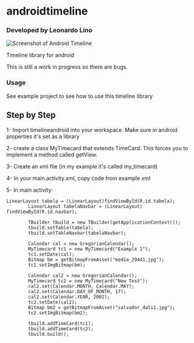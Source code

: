 androidtimeline
===============
### Developed by Leonardo Lino
![Screenshot of Android Timeline](http://www.gomuseum.net/img/timeline_screenshot1.jpg "screenshot of android timeline")

Timeline library for android

This is still a work in progress so there are bugs.


### Usage
See example project to see how to use this timeline library

## Step by Step
1- Import timelineandroid into your workspace. Make sure in android properties it's set as a library

2- create a class MyTimecard that extends TimeCard. This forces you to implement a method called getView.

3- Create an xml file (in my example it's called my_timecard)

4- In your main.activity.xml, copy code from example xml

5- In main activity:

```android
LinearLayout tabela = (LinearLayout)findViewById(R.id.tabela);
		LinearLayout tabelaNavbar = (LinearLayout) findViewById(R.id.navbar);
		
		TBuilder tbuild = new TBuilder(getApplicationContext());
		tbuild.setTable(tabela);
		tbuild.setTableNavbar(tabelaNavbar);
		
		Calendar cal = new GregorianCalendar();
		MyTimecard tc1 = new MyTimecard("Example 1");
		tc1.setDate(cal);
		Bitmap bm = getBitmapFromAsset("media_29441.jpg");
		tc1.setImgBitmap(bm);
		
		Calendar cal2 = new GregorianCalendar();
		MyTimecard tc2 = new MyTimecard("New Test");
		cal2.set(Calendar.MONTH, Calendar.MAY);
		cal2.set(Calendar.DAY_OF_MONTH, 17);
		cal2.set(Calendar.YEAR, 2002);
		tc2.setDate(cal2);
		Bitmap bm2 = getBitmapFromAsset("salvador_dali1.jpg");
		tc2.setImgBitmap(bm2);
		
		tbuild.addTimeCard(tc1);
		tbuild.addTimeCard(tc2);
		tbuild.build();
		

```

